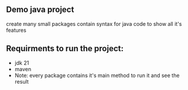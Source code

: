 ## Demo java project
create many small packages contain syntax for java code to show all it's features

## Requirments to run the project:
* jdk 21
* maven
* Note: every package contains it's main method to run it and see the result
